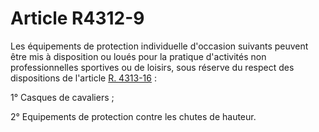# Article R4312-9

Les équipements de protection individuelle d'occasion suivants peuvent être mis à disposition ou loués pour la pratique d'activités non professionnelles sportives ou de loisirs, sous réserve du respect des dispositions de l'article [R. 4313-16][1] : 

  
1° Casques de cavaliers ; 

  
2° Equipements de protection contre les chutes de hauteur.

 [1]: /affichCodeArticle.do?cidTexte=LEGITEXT000006072050&idArticle=LEGIARTI000018489473&dateTexte=&categorieLien=cid